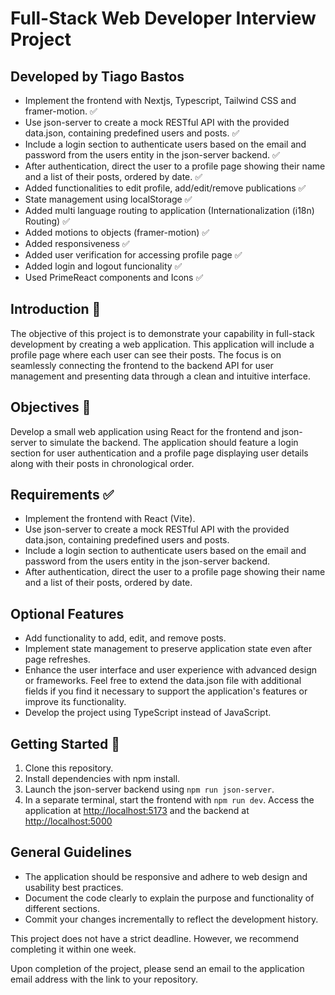 # Full-Stack Web Developer Interview Project

## Developed by Tiago Bastos

 * Implement the frontend with Nextjs, Typescript, Tailwind CSS and framer-motion. ✅
 * Use json-server to create a mock RESTful API with the provided data.json, containing predefined users and posts. ✅
 * Include a login section to authenticate users based on the email and password from the users entity in the json-server backend. ✅
 * After authentication, direct the user to a profile page showing their name and a list of their posts, ordered by date. ✅
 * Added functionalities to edit profile, add/edit/remove publications ✅
 * State management using localStorage ✅
 * Added multi language routing to application (Internationalization (i18n) Routing) ✅
 * Added motions to objects (framer-motion) ✅
 * Added responsiveness ✅
 * Added user verification for accessing profile page ✅
 * Added login and logout funcionality ✅
 * Used PrimeReact components and Icons ✅


## Introduction 📜
The objective of this project is to demonstrate your capability in full-stack development by creating a web application.
This application will include a profile page where each user can see their posts.
The focus is on seamlessly connecting the frontend to the backend API for user management and presenting data through a clean and intuitive interface.


## Objectives 🎯
Develop a small web application using React for the frontend and json-server to simulate the backend.
The application should feature a login section for user authentication and a profile page displaying user details along with their posts in chronological order.


## Requirements ✅
 * Implement the frontend with React (Vite).
 * Use json-server to create a mock RESTful API with the provided data.json, containing predefined users and posts.
 * Include a login section to authenticate users based on the email and password from the users entity in the json-server backend.
 * After authentication, direct the user to a profile page showing their name and a list of their posts, ordered by date.


## Optional Features
 * Add functionality to add, edit, and remove posts.
 * Implement state management to preserve application state even after page refreshes.
 * Enhance the user interface and user experience with advanced design or frameworks. Feel free to extend the data.json file with additional fields if you find it necessary to support the application's features or improve its functionality.
 * Develop the project using TypeScript instead of JavaScript.


## Getting Started 🚀
1. Clone this repository.
2. Install dependencies with npm install.
3. Launch the json-server backend using `npm run json-server`.
4. In a separate terminal, start the frontend with `npm run dev`.
Access the application at [http://localhost:5173](http://localhost:5173) and the backend at [http://localhost:5000](http://localhost:5000)


## General Guidelines
 * The application should be responsive and adhere to web design and usability best practices.
 * Document the code clearly to explain the purpose and functionality of different sections.
 * Commit your changes incrementally to reflect the development history.

This project does not have a strict deadline. However, we recommend completing it within one week.

Upon completion of the project, please send an email to the application email address with the link to your repository. 
